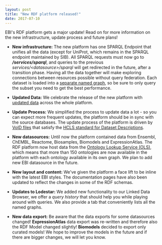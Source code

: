 ```yaml
---
layout: post
title: "New RDF platform released!"
date: 2017-07-10
---
```

EBI's RDF platform gets a major update! Read on for more information on the new infrastructure, update process and future plans!

* **New infrastructure:** The new platform has one SPARQL Endpoint that unifies all the data (except for UniProt, which remains in the SPARQL endpoint maintained by SIB). All SPARQL requests must now go to ***/services/sparql***, and queries to the previous *services/&#60;datasource>/sparql* will get redirected in the future, after a transition phase. Having all the data together will make exploring connections between resources possible without query federation. Each dataset is loaded into a [separate named graph](/rdf/documentation/sparql-endpoints), so be sure to only query the subset you need to get the best performance.  

* **Updated Data:** We celebrate the release of the new platform with [updated data](/rdf/datasets) across the whole platform.

* **Update Process:**  We simplified the process to update data a lot - so you can expect more frequent updates, the platform should be in sync with the source databases. The update process of the platform is driven by [VoID files](/rdf/documentation/provenance) that satisfy the [HCLS standard for Dataset Descriptions](https://www.w3.org/TR/hcls-dataset/).

* **New datasources:** Until now the platform contained data from Ensembl, ChEMBL, Reactome, Biosamples, Biomodels and ExpressionAtlas. The RDF platform now host data from the [Ontology Lookup Service (OLS)](http://www.ebi.ac.uk/ols/index), which means that more than 150 ontologies are now available in the platform with each ontology available in its own graph. We plan to add new EBI datasource in the future.

* **New layout and content:** We've given the platform a face lift to be inline with the latest EBI styles. The documentation pages have also been updated to reflect the changes in some of the RDF schemas.

* **Updates to Lodestar:** We added new functionality to our Linked Data Browser, we offer a *query history* that should help you while playing around with queries.  We also provide a tab that conveniently lists all the named graphs.

* **New data export:** Be aware that the data exports for some datasources changed! **ExpressionAtlas** data export was re-written and therefore also the RDF Model changed slightly! **Biomodels** decided to export only curated models! We hope to improve the models in the future and if there are bigger changes, we will let you know.
